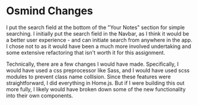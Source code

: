 # Osmind Changes

I put the search field at the bottom of the "Your Notes" section for simple searching. I initially put the search field in the Navbar, as I think it would be a better user experience - and can initiate search from anywhere in the app. I chose not to as it would have been a much more involved undertaking and some extensive refactoring that isn't worth it for this assignment.

Technically, there are a few changes I would have made. Specifically, I would have used a css preprocessor like Sass, and I would have used scss modules to prevent class name collision. Since these features were straightforward, I did everything in Home.js. But if I were building this out more fully, I likely would have broken down some of the new functionality into their own components.
